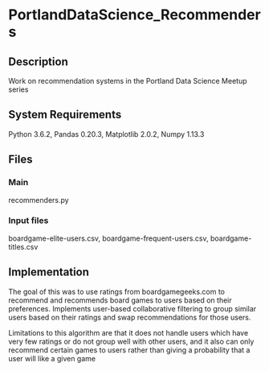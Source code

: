 # PortlandDataScience_Recommenders

## Description
Work on recommendation systems in the Portland Data Science Meetup series

## System Requirements
Python 3.6.2, Pandas 0.20.3, Matplotlib 2.0.2, Numpy 1.13.3

## Files
### Main
recommenders.py
### Input files
boardgame-elite-users.csv, boardgame-frequent-users.csv, boardgame-titles.csv

## Implementation
The goal of this was to use ratings from boardgamegeeks.com to recommend and recommends board games to
users based on their preferences. Implements user-based collaborative filtering to group similar users
based on their ratings and swap recommendations for those users.

Limitations to this algorithm are that it does not handle users which have very few ratings or do not group
well with other users, and it also can only recommend certain games to users rather than giving a probability that
a user will like a given game
